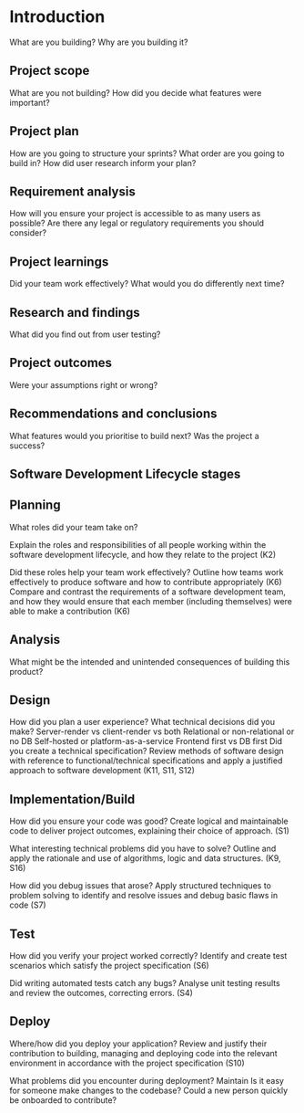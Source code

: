 # Introduction 
What are you building?
Why are you building it?

## Project scope 
What are you not building?
How did you decide what features were important?

## Project plan 
How are you going to structure your sprints?
What order are you going to build in?
How did user research inform your plan?

## Requirement analysis 
How will you ensure your project is accessible to as many users as possible?
Are there any legal or regulatory requirements you should consider?

## Project learnings 
Did your team work effectively?
What would you do differently next time?

## Research and findings 
What did you find out from user testing?

## Project outcomes 
Were your assumptions right or wrong?

## Recommendations and conclusions 
What features would you prioritise to build next?
Was the project a success?

## Software Development Lifecycle stages 

## Planning 
What roles did your team take on?

Explain the roles and responsibilities of all people working within the software development lifecycle, and how they relate to the project (K2)

Did these roles help your team work effectively?
Outline how teams work effectively to produce software and how to contribute appropriately (K6) Compare and contrast the requirements of a software development team, and how they would ensure that each member (including themselves) were able to make a contribution (K6)

## Analysis 
What might be the intended and unintended consequences of building this product?

## Design 
How did you plan a user experience?
What technical decisions did you make?
Server-render vs client-render vs both
Relational or non-relational or no DB
Self-hosted or platform-as-a-service
Frontend first vs DB first
Did you create a technical specification?
Review methods of software design with reference to functional/technical specifications and apply a justified approach to software development (K11, S11, S12)

## Implementation/Build 
How did you ensure your code was good?
Create logical and maintainable code to deliver project outcomes, explaining their choice of approach. (S1)

What interesting technical problems did you have to solve?
Outline and apply the rationale and use of algorithms, logic and data structures. (K9, S16)

How did you debug issues that arose?
Apply structured techniques to problem solving to identify and resolve issues and debug basic flaws in code (S7)

## Test 
How did you verify your project worked correctly?
Identify and create test scenarios which satisfy the project specification (S6)

Did writing automated tests catch any bugs?
Analyse unit testing results and review the outcomes, correcting errors. (S4)

## Deploy 
Where/how did you deploy your application?
Review and justify their contribution to building, managing and deploying code into the relevant environment in accordance with the project specification (S10)

What problems did you encounter during deployment?
Maintain 
Is it easy for someone make changes to the codebase?
Could a new person quickly be onboarded to contribute?
